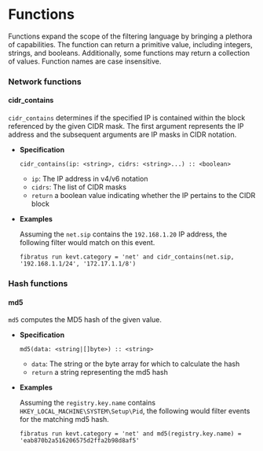 # Functions

Functions expand the scope of the filtering language by bringing a plethora of capabilities. The function can return a primitive value, including integers, strings, and booleans. Additionally, some functions may return a collection of values. Function names are case insensitive.

### Network functions

#### cidr_contains

`cidr_contains` determines if the specified IP is contained within the block referenced by the given CIDR mask. The first argument represents the IP address and the subsequent   arguments are IP masks in CIDR notation.

- **Specification**
    ```
    cidr_contains(ip: <string>, cidrs: <string>...) :: <boolean>
    ```
    - `ip`: The IP address in v4/v6 notation
    - `cidrs`: The list of CIDR masks
    - `return` a boolean value indicating whether the IP pertains to the CIDR block

- **Examples**

    Assuming the `net.sip` contains the `192.168.1.20` IP address, the following filter
    would match on this event.

    ```
    fibratus run kevt.category = 'net' and cidr_contains(net.sip, '192.168.1.1/24', '172.17.1.1/8')
    ```

### Hash functions

#### md5

`md5` computes the MD5 hash of the given value.

- **Specification**
    ```
    md5(data: <string|[]byte>) :: <string>
    ```
    - `data`: The string or the byte array for which to calculate the hash
    - `return` a string representing the md5 hash

- **Examples**

    Assuming the `registry.key.name` contains `HKEY_LOCAL_MACHINE\SYSTEM\Setup\Pid`, the following would filter events for the matching md5 hash.

    ```
    fibratus run kevt.category = 'net' and md5(registry.key.name) = 'eab870b2a516206575d2ffa2b98d8af5'
    ```